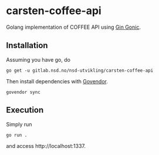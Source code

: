 # carsten-coffee-api

Golang implementation of COFFEE API using [Gin Gonic](https://gin-gonic.github.io/gin/).

## Installation

Assuming you have go, do

```
go get -u gitlab.nsd.no/nsd-utvikling/carsten-coffee-api
```

Then install dependencies with [Govendor](https://github.com/kardianos/govendor).

```
govendor sync
```

## Execution

Simply run

```
go run .
```

and access http://localhost:1337.

